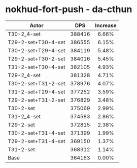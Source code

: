 # nokhud-fort-push - da-cthun
| Actor | DPS | Increase |
|---|:---:|:---:|
|T30-2_4-set|388416|6.66%|
|T29-2-set+T30-4-set|386555|6.15%|
|T30-2-set+T29-4-set|384119|5.48%|
|T29-2-set+T30-2-set|384016|5.45%|
|T31-2-set+T30-4-set|382105|4.93%|
|T29-2_4-set|381328|4.71%|
|T30-2-set+T31-2-set|378976|4.07%|
|T31-2-set+T29-4-set|377252|3.59%|
|T29-2-set+T31-2-set|376829|3.48%|
|T30-2-set|375069|2.99%|
|T31-2_4-set|374583|2.86%|
|T29-2-set|372815|2.38%|
|T30-2-set+T31-4-set|371399|1.99%|
|T29-2-set+T31-4-set|369150|1.37%|
|T31-2-set|368312|1.14%|
|Base|364163|0.00%|
